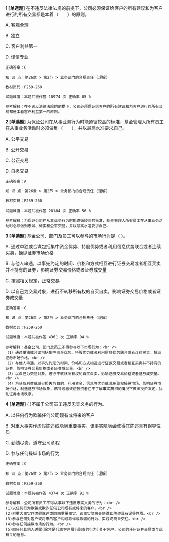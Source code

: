 **1 [单选题]** 在不违反法律法规的前提下，公司必须保证给客户的所有建议和为客户进行的所有交易都是本着（&emsp;&emsp;）的原则。

A. 客观合理

B. 独立

C. 客户利益第一

D. 谨慎专业

```
正确答案：C

知 识 点：第26章 > 第2节 > 业务部门的合规责任 (理解)

教材页码：P259-260

试题难度：本题共被作答 18974 次 正确率 85 %

参考解释：在不违反法律法规的前提下，公司必须保证给客户的所有建议和为客户进行的所有交易都是本着客户利益第一的原则。
```


**2 [单选题]** 为保证公司在从事业务行为时能遵循较高的标准，基金管理人所有员工在从事业务活动时必须做到（&emsp;&emsp;），并以最高水准要求自己。

A. 公平交易

B. 公开交易

C. 公正交易

D. 自愿交易

```
正确答案：A

知 识 点：第26章 > 第2节 > 业务部门的合规责任 (理解)

教材页码：P259-260

试题难度：本题共被作答 28184 次 正确率 56 %

参考解释：为保证公司在从事业务行为时能遵循较高的标准，基金管理人所有员工在从事业务活动时必须做到忠诚、诚实和公平交易，并以最高水准要求自己。
```


**3 [单选题]** 基金公司、部门及员工可以参与的市场行为是（       ）。

A. 通过单独或合谋包括集中资金优势、持股优势或者利用信息优势联合或者连续买卖，操纵证券市场价格

B. 与他人串通，以事先约定的时间、价格和方式相互进行证券交易或者相互买卖并不持有的证券，影响证券交易价格或者证券成交量

C. 按照相关规定，正常交易

D. 以自己为交易对象，进行不转移所有权的自买自卖，影响证券交易价格或者证券成交量

```
正确答案：C

知 识 点：第26章 > 第2节 > 业务部门的合规责任 (理解)

教材页码：P259-260

试题难度：本题共被作答 4361 次 正确率 94 %

参考解释：基金公司、部门及员工不得参与以下市场行为：<br />
（1）通过单独或合谋包括集中资金优势、持股优势或者利用信息优势联合或者连续买卖，操纵证券市场价格。<br />
（2）与他人串通，以事先约定的时间、价格和方式相互进行证券交易或者相互买卖并不持有的证券，影响证券交易价格或者证券成交量。<br />
（3）以自己为交易对象，进行不转移所有权的自买自卖，影响证券交易价格或者证券成交量。<br />
（4）为获取利益或减少损失为目的，利用资金、信息等优势或滥用职权操纵市场，影响证券市场价格，制造证券市场假象，诱导或者致使投资者在不了解事实真相的情况下做出投资决定，扰乱证券市场秩序。
```


**4 [单选题]** (        )不属于公司员工违反忠实义务的行为。

A. 以任何行为欺骗任何公司现有或将来的客户

B. 对重大事实作虚假陈述或隐瞒重要事实，该事实隐瞒会使得其陈述具有误导性质

C. 勤勉尽责，遵守公司章程

D. 参与任何操纵市场的行为

```
正确答案：C

知 识 点：第26章 > 第2节 > 业务部门的合规责任 (理解)

教材页码：P259-260

试题难度：本题共被作答 4374 次 正确率 91 %

参考解释：公司所有员工不得从事以下违反忠实义务的行为：<br />
(1)以任何行为欺骗或欺诈任何公司现有或将来的客户。<br />
(2)对重大事实作虚假陈述或隐瞒重要事实，该事实隐瞒会使得其陈述具有误导性质。<br />
(3)参与任何对客户或将来的客户构成欺诈或欺骗的行为、实践或商业交往。<br />
(4)参与任何操纵市场的行为。<br />
(5)向任何其他人透露(除非是代表客户履行职责的行为)关于客户、公司的任何证券交易或与此有关的信息。
```

